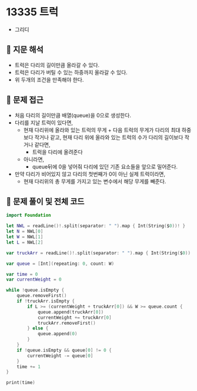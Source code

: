 # 13335 트럭
- 그리디

## 🍎 지문 해석
- 트럭은 다리의 길이만큼 올라갈 수 있다.
- 트럭은 다리가 버틸 수 있는 하중까지 올라갈 수 있다.
- 위 두개의 조건을 만족해야 한다.

## 🍎 문제 접근
- 처음 다리의 길이만큼 배열(queue)을 0으로 생성한다.
- 다리를 지날 트럭이 있다면,
    - 현재 다리위에 올라와 있는 트럭의 무게 + 다음 트럭의 무게가 다리의 최대 하중보다 작거나 같고, 현재 다리 위에 올라와 있는 트럭의 수가 다리의 길이보다 작거나 같다면,
        - 트럭을 다리에 올려준다
    - 아니라면,
        - queue뒤에 0을 넣어줘 다리에 있던 기존 요소들을 앞으로 밀어준다.
- 만약 다리가 비어있지 않고 다리의 첫번째가 0이 아닌 실제 트럭이라면,
    - 현재 다리위의 총 무게를 가지고 있는 변수에서 해당 무게를 빼준다.

## 🍎 문제 풀이 및 전체 코드
```swift
import Foundation

let NWL = readLine()!.split(separator: " ").map { Int(String($0))! }
let N = NWL[0]
let W = NWL[1]
let L = NWL[2]

var truckArr = readLine()!.split(separator: " ").map { Int(String($0))! }

var queue = [Int](repeating: 0, count: W)

var time = 0
var currentWeight = 0

while !queue.isEmpty {
    queue.removeFirst()
    if !truckArr.isEmpty {
        if L >= (currentWeight + truckArr[0]) && W >= queue.count {
            queue.append(truckArr[0])
            currentWeight += truckArr[0]
            truckArr.removeFirst()
        } else {
            queue.append(0)
        }
    }
    if !queue.isEmpty && queue[0] != 0 {
        currentWeight -= queue[0]
    }
    time += 1
}

print(time)
```
